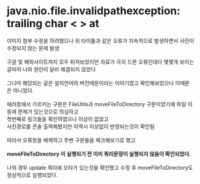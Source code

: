 # java.nio.file.invalidpathexception: trailing char < > at

이미지 첨부 수정을 하려했으나 위 타이틀과 같은 오류가 지속적으로 발생하면서 사진이 수정되지 않는 문제 발생<br><br>구글 및 해외사이트까지 모두 뒤져보았지만 자료가 극히 드문 오류인데다 몇몇개 보이는 글마저 나와 원인이 달라 해결되지 않았다<br><br>그나마 해당되는 글은 설치언어의 버전때문이라는 이야기였고 확인해보았으나 이때문은 아니었다. <br><br>에러창에서 가르키는 구문은 FileUtils과 moveFileToDirectory 구문이었기에 파일 이동에 문제가 있는것으로 의심하고<br>첫번째로 링크들을 확인하였으나 이상이 없었고<br>사진경로를 콘솔 출력해봤지만 이역시 이상없이 반영되는것이 확인됨<br><br>따라서 오류창을 배제하고 주변 구문들을 체크해보기로 했고<br><br>**moveFileToDirectory 이 실행되기 전 이미 쿼리문장이 실행되지 않음이 확인되었다.**<br><br>나의 경우 update 쿼리에 오타가 있는것을 확인했고 수정 후 moveFileToDirectory도 정상적으로 실행되었다.
